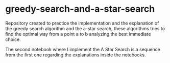 # greedy-search-and-a-star-search
Repository created to practice the implementation and the explanation of the greedy search algorithm and the a-star search, these algorithms tries to find the optimal way from a point a to b analyzing the best immediate choice.

The second notebook where I implement the A Star Search is a sequence from the first one regarding the explanations inside the notebooks.
